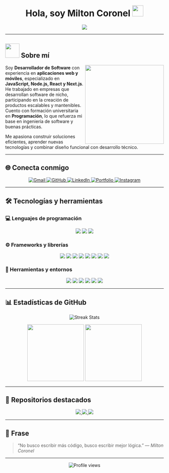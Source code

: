 <h1 align="center">Hola, soy Milton Coronel <img src="https://media.giphy.com/media/hvRJCLFzcasrR4ia7z/giphy.gif" width="35"></h1>

<p align="center">
  <a href="https://github.com/DenverCoder1/readme-typing-svg">
    <img src="https://readme-typing-svg.herokuapp.com?font=Fira+Code&color=%23C8BE25&size=25&center=true&vCenter=true&width=600&height=100&lines=Desarrollador+Web+y+Mobile;Apasionado+por+la+tecnología+y+la+optimización;Enfocado+en+crear+soluciones+reales;Siempre+aprendiendo+nuevas+tecnologías">
  </a>
</p>

---

## <picture><img src="https://github.com/7oSkaaa/7oSkaaa/blob/main/Images/about_me.gif?raw=true" width="45"></picture> Sobre mí

<picture> 
  <img align="right" src="https://github.com/7oSkaaa/7oSkaaa/blob/main/Images/Right_Side.gif?raw=true" width="250px">
</picture>

Soy **Desarrollador de Software** con experiencia en **aplicaciones web y móviles**, especializado en **JavaScript, Node.js, React y Next.js**.  
He trabajado en empresas que desarrollan software de nicho, participando en la creación de productos escalables y mantenibles.  
Cuento con formación universitaria en **Programación**, lo que refuerza mi base en ingeniería de software y buenas prácticas.  

Me apasiona construir soluciones eficientes, aprender nuevas tecnologías y combinar diseño funcional con desarrollo técnico.  

---

## 🌐 Conecta conmigo

<p align="center">
  <a href="mailto:miltoncoronel2004@gmail.com">
    <img src="https://img.shields.io/badge/Gmail-%23EA4335.svg?style=plastic&logo=gmail&logoColor=white" alt="Gmail"/>
  </a>
  <a href="https://github.com/MiltonCoronel2004">
    <img src="https://img.shields.io/badge/GitHub-%23181717.svg?style=plastic&logo=github&logoColor=white" alt="GitHub"/>
  </a>
  <a href="https://www.linkedin.com/in/milton-coronel-dean-3356a7290">
    <img src="https://img.shields.io/badge/LinkedIn-%230A66C2.svg?style=plastic&logo=linkedin&logoColor=white" alt="LinkedIn"/>
  </a>
  <a href="https://miltoncoronelsoftware.netlify.app/">
    <img src="https://img.shields.io/badge/Portafolio-%23000000.svg?style=plastic&logo=netlify&logoColor=white" alt="Portfolio"/>
  </a>
  <a href="https://www.instagram.com/miltoncoronel__/">
    <img src="https://img.shields.io/badge/Instagram-%23E4405F.svg?style=plastic&logo=instagram&logoColor=white" alt="Instagram"/>
  </a>
</p>

---

## 🛠️ Tecnologías y herramientas

### 💻 Lenguajes de programación
<p align="center">
  <img src="https://img.shields.io/badge/JavaScript-%23F7DF1E.svg?style=plastic&logo=javascript&logoColor=black"/>
  <img src="https://img.shields.io/badge/PHP-%23777BB4.svg?style=plastic&logo=php&logoColor=white"/>
  <img src="https://img.shields.io/badge/SQL-%2300f.svg?style=plastic&logo=database&logoColor=white"/>
</p>

### ⚙️ Frameworks y librerías
<p align="center">
  <img src="https://img.shields.io/badge/Node.js-%23339933.svg?style=plastic&logo=node.js&logoColor=white"/>
  <img src="https://img.shields.io/badge/Express-%23000000.svg?style=plastic&logo=express&logoColor=white"/>
  <img src="https://img.shields.io/badge/React-%2361DAFB.svg?style=plastic&logo=react&logoColor=black"/>
  <img src="https://img.shields.io/badge/Next.js-%23000000.svg?style=plastic&logo=next.js&logoColor=white"/>
  <img src="https://img.shields.io/badge/React%20Native-%2302569B.svg?style=plastic&logo=react&logoColor=white"/>
  <img src="https://img.shields.io/badge/Expo-%23000020.svg?style=plastic&logo=expo&logoColor=white"/>
  <img src="https://img.shields.io/badge/Nativewind-%2361DAFB.svg?style=plastic&logo=tailwindcss&logoColor=white"/>
  <img src="https://img.shields.io/badge/MySQL-%234479A1.svg?style=plastic&logo=mysql&logoColor=white"/>
</p>

### 🧰 Herramientas y entornos
<p align="center">
  <img src="https://img.shields.io/badge/VSCode-%23007ACC.svg?style=plastic&logo=visual-studio-code&logoColor=white"/>
  <img src="https://img.shields.io/badge/Git-%23F05033.svg?style=plastic&logo=git&logoColor=white"/>
  <img src="https://img.shields.io/badge/GitHub-%23181717.svg?style=plastic&logo=github&logoColor=white"/>
  <img src="https://img.shields.io/badge/GitLab-%23FC6D26.svg?style=plastic&logo=gitlab&logoColor=white"/>
  <img src="https://img.shields.io/badge/Postman-%23FF6C37.svg?style=plastic&logo=postman&logoColor=white"/>
  <img src="https://img.shields.io/badge/Linux-FCC624?style=plastic&logo=linux&logoColor=black"/>
</p>

---

## 📊 Estadísticas de GitHub

<p align="center">
  <img src="https://github-readme-streak-stats.herokuapp.com/?user=MiltonCoronel2004&theme=tokyonight_duo" alt="Streak Stats"/>
</p>

<p align="center">
  <img src="https://github-readme-stats.vercel.app/api?username=MiltonCoronel2004&show_icons=true&count_private=true&theme=tokyonight&layout=compact" height="180px"/>
  <img src="https://github-readme-stats.vercel.app/api/top-langs?username=MiltonCoronel2004&langs_count=10&theme=tokyonight&layout=compact" height="180px"/>
</p>

---

## 📂 Repositorios destacados

<p align="center">
  <a href="https://github.com/MiltonCoronel2004/MyFitnessApp">
    <img src="https://github-readme-stats.vercel.app/api/pin/?username=MiltonCoronel2004&repo=MyFitnessApp&theme=tokyonight"/>
  </a>
  <a href="https://github.com/MiltonCoronel2004/NodeAPI">
    <img src="https://github-readme-stats.vercel.app/api/pin/?username=MiltonCoronel2004&repo=NodeAPI&theme=tokyonight"/>
  </a>
  <a href="https://github.com/MiltonCoronel2004/NextTailwindTemplate">
    <img src="https://github-readme-stats.vercel.app/api/pin/?username=MiltonCoronel2004&repo=NextTailwindTemplate&theme=tokyonight"/>
  </a>
</p>

---

## 💬 Frase

> “No busco escribir más código, busco escribir mejor lógica.” — *Milton Coronel*

---

<p align="center">
  <img src="https://komarev.com/ghpvc/?username=MiltonCoronel2004&label=Visitas%20al%20perfil&color=0047AB&style=plastic" alt="Profile views"/>
</p>
